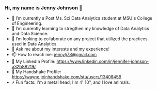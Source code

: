 ### Hi, my name is Jenny Johnson 👋

- 🔭 I’m currently a Post Ms. Sci Data Analytics student at MSU's College of Engineering.
- 🌱 I’m currently learning to stregthen my knowledge of Data Analytics and Data Science. 
- 👯 I’m looking to collaborate on any project that utilized the practices used in Data Analytics.
- 💬 Ask me about my interests and my experience!
- 📫 How to reach me: jennylj78@gmail.com
- 👋 My LinkedIn Profile: https://www.linkedin.com/in/jennifer-johnson-a32b88219/
- 👋 My Handshake Profile: https://wayne.joinhandshake.com/stu/users/13406459
- ⚡ Fun facts: I'm a metal head, I'm 4' 10", and I love animals.

